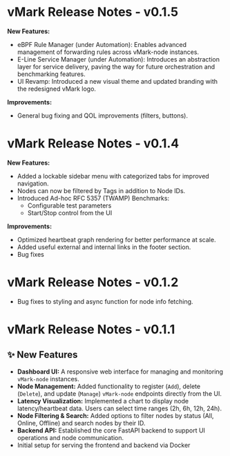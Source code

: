 # vMark Release Notes - v0.1.5

**New Features:**
- eBPF Rule Manager (under Automation): Enables advanced management of forwarding rules across vMark-node instances.
- E-Line Service Manager (under Automation): Introduces an abstraction layer for service delivery, paving the way for future orchestration and benchmarking features.
- UI Revamp: Introduced a new visual theme and updated branding with the redesigned vMark logo.

**Improvements:**

- General bug fixing and QOL improvements (filters, buttons).

# vMark Release Notes - v0.1.4

**New Features:**
- Added a lockable sidebar menu with categorized tabs for improved navigation.
- Nodes can now be filtered by Tags in addition to Node IDs.
- Introduced Ad-hoc RFC 5357 (TWAMP) Benchmarks:
    - Configurable test parameters
    - Start/Stop control from the UI

**Improvements:**

- Optimized heartbeat graph rendering for better performance at scale.
- Added useful external and internal links in the footer section.
- Bug fixes

# vMark Release Notes - v0.1.2

- Bug fixes to styling and async function for node info fetching.

# vMark Release Notes - v0.1.1

## ✨ New Features

*   **Dashboard UI:** A responsive web interface for managing and monitoring `vMark-node` instances.
*   **Node Management:** Added functionality to register (`Add`), delete (`Delete`), and update (`Manage`) `vMark-node` endpoints directly from the UI.
*   **Latency Visualization:** Implemented a chart to display node latency/heartbeat data. Users can select time ranges (2h, 6h, 12h, 24h).
*   **Node Filtering & Search:** Added options to filter nodes by status (All, Online, Offline) and search nodes by their ID.
*   **Backend API:** Established the core FastAPI backend to support UI operations and node communication.
*   Initial setup for serving the frontend and backend via Docker
